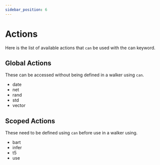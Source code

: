 ```yaml
---
sidebar_position: 6
---
```


# Actions

Here is the list of available actions that `can` be used with the can keyword.

## Global Actions

These can be accessed without being defined in a walker using `can`.

- date
- net
- rand
- std
- vector

## Scoped Actions

These need to be defined using `can` before use in a walker using.

- bart
- infer
- t5
- use
